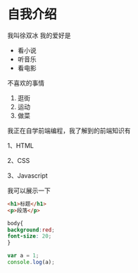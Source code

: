 # 自我介绍

我叫徐双冰 我的爱好是
* 看小说
* 听音乐
* 看电影

不喜欢的事情
1. 逛街
2. 运动
3. 做菜

我正在自学前端编程，我了解到的前端知识有

1、HTML

2、CSS

3、Javascript

我可以展示一下
```html
<h1>标题</h1>
<p>段落</p>
```

```css
body{
background:red;
font-size: 20;
}
```

```javascript
var a = 1;
console.log(a);
```
